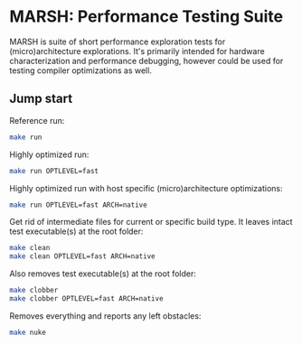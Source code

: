# MARSH: Performance Testing Suite

MARSH is suite of short performance exploration tests for (micro)architecture
explorations. It's primarily intended for hardware characterization and
performance debugging, however could be used for testing compiler optimizations
as well.

## Jump start

Reference run:

```bash
make run
```

Highly optimized run:

```bash
make run OPTLEVEL=fast
```

Highly optimized run with host specific (micro)architecture optimizations:

```bash
make run OPTLEVEL=fast ARCH=native
```

Get rid of intermediate files for current or specific build type.
It leaves intact test executable(s) at the root folder:

```bash
make clean
make clean OPTLEVEL=fast ARCH=native
```

Also removes test executable(s) at the root folder:

```bash
make clobber
make clobber OPTLEVEL=fast ARCH=native
```

Removes everything and reports any left obstacles:

```bash
make nuke
```
